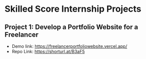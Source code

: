 # Skilled Score Internship Projects

## Project 1: Develop a Portfolio Website for a Freelancer

- Demo link: https://freelancerportfoliowebsite.vercel.app/
- Repo Link: https://shorturl.at/B3aF5

